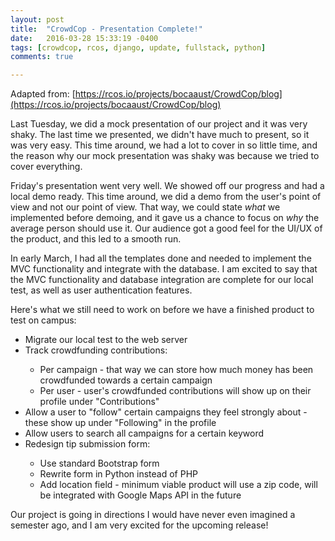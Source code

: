 ```yaml
---
layout: post
title:  "CrowdCop - Presentation Complete!"
date:   2016-03-28 15:33:19 -0400
tags: [crowdcop, rcos, django, update, fullstack, python]
comments: true

---
```

Adapted from: [https://rcos.io/projects/bocaaust/CrowdCop/blog](https://rcos.io/projects/bocaaust/CrowdCop/blog)

Last Tuesday, we did a mock presentation of our project and it was very shaky. The last time we presented, we didn't have much to present, so it was very easy. This time around, we had a lot to cover in so little time, and the reason why our mock presentation was shaky was because we tried to cover everything.

Friday's presentation went very well. We showed off our progress and had a local demo ready. This time around, we did a demo from the user's point of view and not our point of view. That way, we could state <i>what</i> we implemented before demoing, and it gave us a chance to focus on <i>why</i> the average person should use it. Our audience got a good feel for the UI/UX of the product, and this led to a smooth run.

In early March, I had all the templates done and needed to implement the MVC functionality and integrate with the database. I am excited to say that the MVC functionality and database integration are complete for our local test, as well as user authentication features. 

Here's what we still need to work on before we have a finished product to test on campus:

<ul>
<li>Migrate our local test to the web server</li>
<li>Track crowdfunding contributions:</li>
<ul>
<li>Per campaign - that way we can store how much money has been crowdfunded towards a certain campaign</li>
<li>Per user - user's crowdfunded contributions will show up on their profile under "Contributions"
</ul>
<li>Allow a user to "follow" certain campaigns they feel strongly about - these show up under "Following" in the profile</li>
<li>Allow users to search all campaigns for a certain keyword</li>
<li>Redesign tip submission form:</li> <ul>
<li>Use standard Bootstrap form</li> 
<li>Rewrite form in Python instead of PHP</li>
<li>Add location field - minimum viable product will use a zip code, will be integrated with Google Maps API in the future</li> 
</ul>
</ul>
Our project is going in directions I would have never even imagined a semester ago, and I am very excited for the upcoming release!